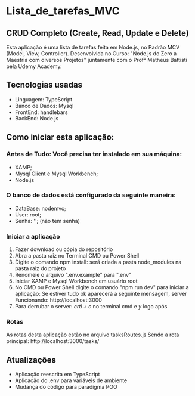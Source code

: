 # Lista_de_tarefas_MVC
## CRUD Completo (Create, Read, Update e Delete)
Esta aplicação é uma lista de tarefas feita em Node.js, no Padrão MCV (Model, View, Controller).
Desenvolvida no Curso: "Node.js do Zero a Maestria com diversos Projetos" juntamente com o Prof° Matheus Battisti pela Udemy Academy.

## Tecnologias usadas
* Linguagem: TypeScript
* Banco de Dados: Mysql
* FrontEnd: handlebars
* BackEnd: Node.js

## Como iniciar esta aplicação:

### Antes de Tudo: Você precisa ter instalado em sua máquina: 
* XAMP; 
* Mysql Client e Mysql Workbench;
* Node.js

### O banco de dados está configurado da seguinte maneira: 
* DataBase: nodemvc;
* User: root;
* Senha: ''; (não tem senha) 

### Iniciar a aplicação
1. Fazer download ou cópia do repositório
2. Abra a pasta raiz no Terminal CMD ou Power Shell
3. Digite o comando npm install: será criada a pasta node_modules na pasta raiz do projeto
4. Renomeie o arquivo ".env.example"  para ".env"
5. Iniciar XAMP e Mysql Workbench em usuário root 
6. No CMD ou Power Shell digite o comando "npm run dev" para iniciar a aplicação: Se estiver tudo ok aparecerá a seguinte mensagem, server Funcionando: http://localhost:3000
7. Para derrubar o server: *crtl + c* no terminal cmd e *y* logo após

### Rotas
As rotas desta aplicação estão no arquivo tasksRoutes.js
Sendo a rota principal: http://localhost:3000/tasks/

## Atualizações
* Aplicação reescrita em TypeScript
* Aplicação do .env para variáveis de ambiente
* Mudança do código para paradigma POO
